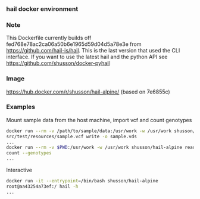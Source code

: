 ### hail docker environment

### Note
This Dockerfile currently builds off fed768e78ac2ca06a50b6e1965d59d04d5a78e3e from https://github.com/hail-is/hail. This is the last version that used the CLI interface. If you want to use the latest hail and the python API see https://github.com/shusson/docker-pyhail

### Image
https://hub.docker.com/r/shusson/hail-alpine/ (based on 7e6855c)

### Examples

Mount sample data from the host machine, import vcf and count genotypes
```bash
docker run --rm -v /path/to/sample/data:/usr/work -w /usr/work shusson/hail-alpine importvcf \
src/test/resources/sample.vcf write -o sample.vds
...
docker run --rm -v $PWD:/usr/work -w /usr/work shusson/hail-alpine read sample.vds \
count --genotypes
...
```

Interactive
```bash
docker run -it --entrypoint=/bin/bash shusson/hail-alpine
root@aa43254a73ef:/ hail -h
...
```
